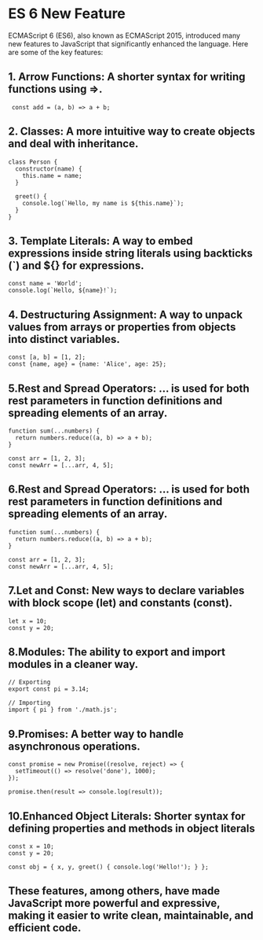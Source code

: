 # ES 6 New Feature

ECMAScript 6 (ES6), also known as ECMAScript 2015, introduced many new features to JavaScript that significantly enhanced the language. Here are some of the key features:

## 1. Arrow Functions:  A shorter syntax for writing functions using =>.
  ```
   const add = (a, b) => a + b;
  ```
## 2. Classes: A more intuitive way to create objects and deal with inheritance.
```
class Person {
  constructor(name) {
    this.name = name;
  }

  greet() {
    console.log(`Hello, my name is ${this.name}`);
  }
}
```
## 3. Template Literals: A way to embed expressions inside string literals using backticks (`) and ${} for expressions.
```
const name = 'World';
console.log(`Hello, ${name}!`);
```

## 4. Destructuring Assignment: A way to unpack values from arrays or properties from objects into distinct variables.
```
const [a, b] = [1, 2];
const {name, age} = {name: 'Alice', age: 25};
```

## 5.Rest and Spread Operators: ... is used for both rest parameters in function definitions and spreading elements of an array.
```
function sum(...numbers) {
  return numbers.reduce((a, b) => a + b);
}

const arr = [1, 2, 3];
const newArr = [...arr, 4, 5];
```

## 6.Rest and Spread Operators: ... is used for both rest parameters in function definitions and spreading elements of an array.

```
function sum(...numbers) {
  return numbers.reduce((a, b) => a + b);
}

const arr = [1, 2, 3];
const newArr = [...arr, 4, 5];
```

## 7.Let and Const: New ways to declare variables with block scope (let) and constants (const).
```
let x = 10;
const y = 20;
```

## 8.Modules: The ability to export and import modules in a cleaner way.
```
// Exporting
export const pi = 3.14;

// Importing
import { pi } from './math.js';
```

## 9.Promises: A better way to handle asynchronous operations.
```
const promise = new Promise((resolve, reject) => {
  setTimeout(() => resolve('done'), 1000);
});

promise.then(result => console.log(result));
```

## 10.Enhanced Object Literals: Shorter syntax for defining properties and methods in object literals
```
const x = 10;
const y = 20;

const obj = { x, y, greet() { console.log('Hello!'); } };
```
## These features, among others, have made JavaScript more powerful and expressive, making it easier to write clean, maintainable, and efficient code.
   
